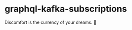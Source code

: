 # graphql-kafka-subscriptions


<!-- INSPIRATIONAL_QUOTE_START -->
Discomfort is the currency of your dreams.
🦄
<!-- INSPIRATIONAL_QUOTE_END -->

